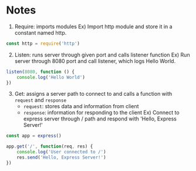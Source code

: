 # Notes

1. Require: imports modules
Ex) Import http module and store it in a constant named http.
```js
const http = require('http')
```

2. Listen: runs server through given port and calls listener function
Ex) Run server through 8080 port and call listener, which logs Hello World.
```js
listen(8080, function () {
    console.log('Hello World')
})
```

3. Get: assigns a server path to connect to and calls a function with `request` and `response`
    - `request`: stores data and information from client
    - `response`: information for responding to the client
Ex) Connect to express server through / path and respond with 'Hello, Express Server!'
```js
const app = express()

app.get('/', function(req, res) {
    console.log('User connected to /')
    res.send('Hello, Express Server!')
})
```

